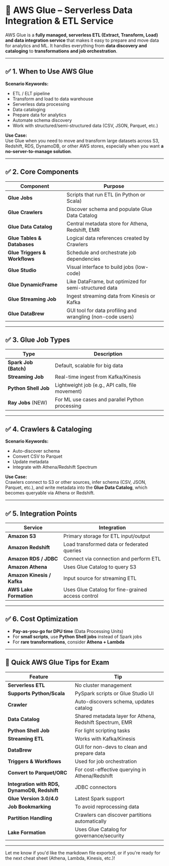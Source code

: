 # 📘 AWS Glue – Serverless Data Integration & ETL Service

AWS Glue is a **fully managed, serverless ETL (Extract, Transform, Load) and data integration service** that makes it easy to prepare and move data for analytics and ML. It handles everything from **data discovery and cataloging** to **transformations and job orchestration**.

---

## ✅ 1. When to Use AWS Glue

**Scenario Keywords:**

- ETL / ELT pipeline
- Transform and load to data warehouse
- Serverless data processing
- Data cataloging
- Prepare data for analytics
- Automate schema discovery
- Work with structured/semi-structured data (CSV, JSON, Parquet, etc.)

**Use Case:**  
Use Glue when you need to move and transform large datasets across S3, Redshift, RDS, DynamoDB, or other AWS stores, especially when you want **a no-server-to-manage solution**.

---

## ✅ 2. Core Components

| Component                     | Purpose                                                    |
| ----------------------------- | ---------------------------------------------------------- |
| **Glue Jobs**                 | Scripts that run ETL (in Python or Scala)                  |
| **Glue Crawlers**             | Discover schema and populate Glue Data Catalog             |
| **Glue Data Catalog**         | Central metadata store for Athena, Redshift, EMR           |
| **Glue Tables & Databases**   | Logical data references created by Crawlers                |
| **Glue Triggers & Workflows** | Schedule and orchestrate job dependencies                  |
| **Glue Studio**               | Visual interface to build jobs (low-code)                  |
| **Glue DynamicFrame**         | Like DataFrame, but optimized for semi-structured data     |
| **Glue Streaming Job**        | Ingest streaming data from Kinesis or Kafka                |
| **Glue DataBrew**             | GUI tool for data profiling and wrangling (non-code users) |

---

## ✅ 3. Glue Job Types

| Type                  | Description                                      |
| --------------------- | ------------------------------------------------ |
| **Spark Job (Batch)** | Default, scalable for big data                   |
| **Streaming Job**     | Real-time ingest from Kafka/Kinesis              |
| **Python Shell Job**  | Lightweight job (e.g., API calls, file movement) |
| **Ray Jobs** (NEW)    | For ML use cases and parallel Python processing  |

---

## ✅ 4. Crawlers & Cataloging

**Scenario Keywords:**

- Auto-discover schema
- Convert CSV to Parquet
- Update metadata
- Integrate with Athena/Redshift Spectrum

**Use Case:**  
Crawlers connect to S3 or other sources, infer schema (CSV, JSON, Parquet, etc.), and write metadata into the **Glue Data Catalog**, which becomes queryable via Athena or Redshift.

---

## ✅ 5. Integration Points

| Service                    | Integration                                       |
| -------------------------- | ------------------------------------------------- |
| **Amazon S3**              | Primary storage for ETL input/output              |
| **Amazon Redshift**        | Load transformed data or federated queries        |
| **Amazon RDS / JDBC**      | Connect via connection and perform ETL            |
| **Amazon Athena**          | Uses Glue Catalog to query S3                     |
| **Amazon Kinesis / Kafka** | Input source for streaming ETL                    |
| **AWS Lake Formation**     | Uses Glue Catalog for fine-grained access control |

---

## ✅ 6. Cost Optimization

- **Pay-as-you-go for DPU time** (Data Processing Units)
- For **small scripts**, use **Python Shell jobs** instead of Spark jobs
- For **rare transformations**, consider **Athena + Lambda**

---

## 🧠 Quick AWS Glue Tips for Exam

| Feature                                      | Tip                                                      |
| -------------------------------------------- | -------------------------------------------------------- |
| **Serverless ETL**                           | No cluster management                                    |
| **Supports Python/Scala**                    | PySpark scripts or Glue Studio UI                        |
| **Crawler**                                  | Auto-discovers schema, updates catalog                   |
| **Data Catalog**                             | Shared metadata layer for Athena, Redshift Spectrum, EMR |
| **Python Shell Job**                         | For light scripting tasks                                |
| **Streaming ETL**                            | Works with Kafka/Kinesis                                 |
| **DataBrew**                                 | GUI for non-devs to clean and prepare data               |
| **Triggers & Workflows**                     | Used for job orchestration                               |
| **Convert to Parquet/ORC**                   | For cost-effective querying in Athena/Redshift           |
| **Integration with RDS, DynamoDB, Redshift** | JDBC connectors                                          |
| **Glue Version 3.0/4.0**                     | Latest Spark support                                     |
| **Job Bookmarking**                          | To avoid reprocessing data                               |
| **Partition Handling**                       | Crawlers can discover partitions automatically           |
| **Lake Formation**                           | Uses Glue Catalog for governance/security                |

---

Let me know if you'd like the markdown file exported, or if you're ready for the next cheat sheet (Athena, Lambda, Kinesis, etc.)!
